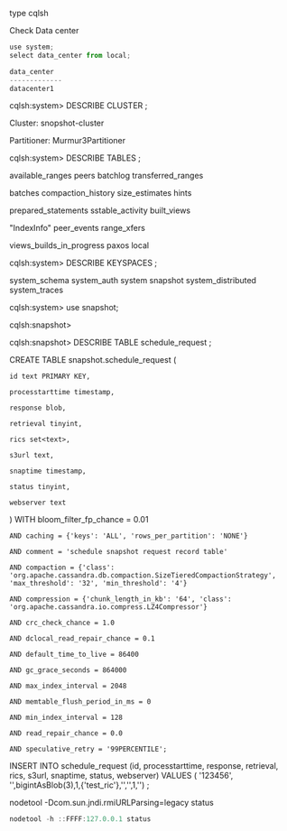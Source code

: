 type cqlsh



Check Data center

```javascript
use system;
select data_center from local;

data_center
-------------
datacenter1 
```



cqlsh:system> DESCRIBE CLUSTER ;

Cluster: snopshot-cluster

Partitioner: Murmur3Partitioner



cqlsh:system> DESCRIBE TABLES ;

available_ranges          peers               batchlog        transferred_ranges

batches                   compaction_history  size_estimates  hints

prepared_statements       sstable_activity    built_views

"IndexInfo"               peer_events         range_xfers

views_builds_in_progress  paxos               local



cqlsh:system> DESCRIBE KEYSPACES ;

system_schema  system_auth  system  snapshot  system_distributed  system_traces



cqlsh:system> use snapshot;

cqlsh:snapshot>



cqlsh:snapshot> DESCRIBE TABLE schedule_request ;



CREATE TABLE snapshot.schedule_request (

    id text PRIMARY KEY,

    processtarttime timestamp,

    response blob,

    retrieval tinyint,

    rics set<text>,

    s3url text,

    snaptime timestamp,

    status tinyint,

    webserver text

) WITH bloom_filter_fp_chance = 0.01

    AND caching = {'keys': 'ALL', 'rows_per_partition': 'NONE'}

    AND comment = 'schedule snapshot request record table'

    AND compaction = {'class': 'org.apache.cassandra.db.compaction.SizeTieredCompactionStrategy', 'max_threshold': '32', 'min_threshold': '4'}

    AND compression = {'chunk_length_in_kb': '64', 'class': 'org.apache.cassandra.io.compress.LZ4Compressor'}

    AND crc_check_chance = 1.0

    AND dclocal_read_repair_chance = 0.1

    AND default_time_to_live = 86400

    AND gc_grace_seconds = 864000

    AND max_index_interval = 2048

    AND memtable_flush_period_in_ms = 0

    AND min_index_interval = 128

    AND read_repair_chance = 0.0

    AND speculative_retry = '99PERCENTILE';



INSERT INTO schedule_request (id, processtarttime, response, retrieval, rics, s3url, snaptime, status, webserver) VALUES ( '123456', '',bigintAsBlob(3),1,{'test_ric'},'','',1,'') ;





nodetool -Dcom.sun.jndi.rmiURLParsing=legacy status



```javascript
nodetool -h ::FFFF:127.0.0.1 status
```


